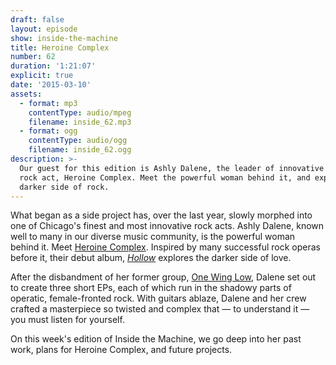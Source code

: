 ```yaml
---
draft: false
layout: episode
show: inside-the-machine
title: Heroine Complex
number: 62
duration: '1:21:07'
explicit: true
date: '2015-03-10'
assets:
  - format: mp3
    contentType: audio/mpeg
    filename: inside_62.mp3
  - format: ogg
    contentType: audio/ogg
    filename: inside_62.ogg
description: >-
  Our guest for this edition is Ashly Dalene, the leader of innovative Chicago
  rock act, Heroine Complex. Meet the powerful woman behind it, and explore the
  darker side of rock.
---
```

What began as a side project has, over the last year, slowly morphed into one of Chicago's finest and most innovative rock acts. Ashly Dalene, known well to many in our diverse music community, is the powerful woman behind it. Meet [Heroine Complex](http://facebook.com/HeroineComplex). Inspired by many successful rock operas before it, their debut album, [*Hollow*](http://heroinecomplex.bandcamp.com) explores the darker side of love.

After the disbandment of her former group, [One Wing Low](http://onewinglow.bandcamp.com), Dalene set out to create three short EPs, each of which run in the shadowy parts of operatic, female-fronted rock. With guitars ablaze, Dalene and her crew crafted a masterpiece so twisted and complex that &mdash; to understand it &mdash; you must listen for yourself.

On this week's edition of Inside the Machine, we go deep into her past work, plans for Heroine Complex, and future projects.